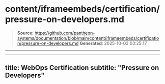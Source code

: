 # content/iframeembeds/certification/pressure-on-developers.md

> **Source**: https://github.com/pantheon-systems/documentation/blob/main/content/iframeembeds/certification/pressure-on-developers.md
> **Generated**: 2025-10-03 00:25:17

---

---
title: WebOps Certification
subtitle: "Pressure on Developers"
---

<Partial file="certification-guide/pressure-on-developers.md" />
